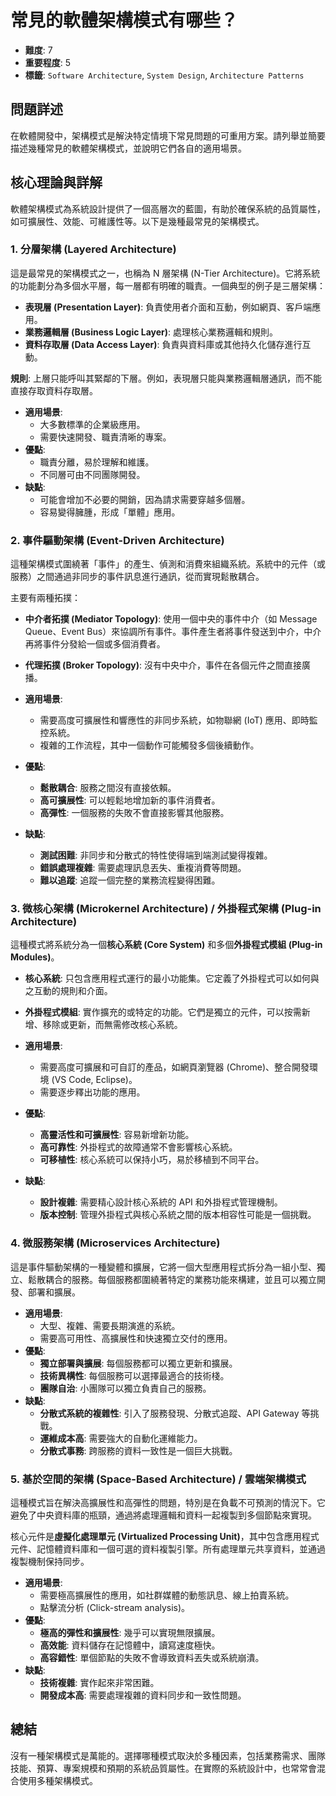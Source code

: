 # 常見的軟體架構模式有哪些？

- **難度**: 7
- **重要程度**: 5
- **標籤**: `Software Architecture`, `System Design`, `Architecture Patterns`

## 問題詳述

在軟體開發中，架構模式是解決特定情境下常見問題的可重用方案。請列舉並簡要描述幾種常見的軟體架構模式，並說明它們各自的適用場景。

## 核心理論與詳解

軟體架構模式為系統設計提供了一個高層次的藍圖，有助於確保系統的品質屬性，如可擴展性、效能、可維護性等。以下是幾種最常見的架構模式。

### 1. 分層架構 (Layered Architecture)

這是最常見的架構模式之一，也稱為 N 層架構 (N-Tier Architecture)。它將系統的功能劃分為多個水平層，每一層都有明確的職責。一個典型的例子是三層架構：

- **表現層 (Presentation Layer)**: 負責使用者介面和互動，例如網頁、客戶端應用。
- **業務邏輯層 (Business Logic Layer)**: 處理核心業務邏輯和規則。
- **資料存取層 (Data Access Layer)**: 負責與資料庫或其他持久化儲存進行互動。

**規則**: 上層只能呼叫其緊鄰的下層。例如，表現層只能與業務邏輯層通訊，而不能直接存取資料存取層。

- **適用場景**:
  - 大多數標準的企業級應用。
  - 需要快速開發、職責清晰的專案。
- **優點**:
  - 職責分離，易於理解和維護。
  - 不同層可由不同團隊開發。
- **缺點**:
  - 可能會增加不必要的開銷，因為請求需要穿越多個層。
  - 容易變得臃腫，形成「單體」應用。

### 2. 事件驅動架構 (Event-Driven Architecture)

這種架構模式圍繞著「事件」的產生、偵測和消費來組織系統。系統中的元件（或服務）之間通過非同步的事件訊息進行通訊，從而實現鬆散耦合。

主要有兩種拓撲：

- **中介者拓撲 (Mediator Topology)**: 使用一個中央的事件中介（如 Message Queue、Event Bus）來協調所有事件。事件產生者將事件發送到中介，中介再將事件分發給一個或多個消費者。
- **代理拓撲 (Broker Topology)**: 沒有中央中介，事件在各個元件之間直接廣播。

- **適用場景**:
  - 需要高度可擴展性和響應性的非同步系統，如物聯網 (IoT) 應用、即時監控系統。
  - 複雜的工作流程，其中一個動作可能觸發多個後續動作。
- **優點**:
  - **鬆散耦合**: 服務之間沒有直接依賴。
  - **高可擴展性**: 可以輕鬆地增加新的事件消費者。
  - **高彈性**: 一個服務的失敗不會直接影響其他服務。
- **缺點**:
  - **測試困難**: 非同步和分散式的特性使得端到端測試變得複雜。
  - **錯誤處理複雜**: 需要處理訊息丟失、重複消費等問題。
  - **難以追蹤**: 追蹤一個完整的業務流程變得困難。

### 3. 微核心架構 (Microkernel Architecture) / 外掛程式架構 (Plug-in Architecture)

這種模式將系統分為一個**核心系統 (Core System)** 和多個**外掛程式模組 (Plug-in Modules)**。

- **核心系統**: 只包含應用程式運行的最小功能集。它定義了外掛程式可以如何與之互動的規則和介面。
- **外掛程式模組**: 實作擴充的或特定的功能。它們是獨立的元件，可以按需新增、移除或更新，而無需修改核心系統。

- **適用場景**:
  - 需要高度可擴展和可自訂的產品，如網頁瀏覽器 (Chrome)、整合開發環境 (VS Code, Eclipse)。
  - 需要逐步釋出功能的應用。
- **優點**:
  - **高靈活性和可擴展性**: 容易新增新功能。
  - **高可靠性**: 外掛程式的故障通常不會影響核心系統。
  - **可移植性**: 核心系統可以保持小巧，易於移植到不同平台。
- **缺點**:
  - **設計複雜**: 需要精心設計核心系統的 API 和外掛程式管理機制。
  - **版本控制**: 管理外掛程式與核心系統之間的版本相容性可能是一個挑戰。

### 4. 微服務架構 (Microservices Architecture)

這是事件驅動架構的一種變體和擴展，它將一個大型應用程式拆分為一組小型、獨立、鬆散耦合的服務。每個服務都圍繞著特定的業務功能來構建，並且可以獨立開發、部署和擴展。

- **適用場景**:
  - 大型、複雜、需要長期演進的系統。
  - 需要高可用性、高擴展性和快速獨立交付的應用。
- **優點**:
  - **獨立部署與擴展**: 每個服務都可以獨立更新和擴展。
  - **技術異構性**: 每個服務可以選擇最適合的技術棧。
  - **團隊自治**: 小團隊可以獨立負責自己的服務。
- **缺點**:
  - **分散式系統的複雜性**: 引入了服務發現、分散式追蹤、API Gateway 等挑戰。
  - **運維成本高**: 需要強大的自動化運維能力。
  - **分散式事務**: 跨服務的資料一致性是一個巨大挑戰。

### 5. 基於空間的架構 (Space-Based Architecture) / 雲端架構模式

這種模式旨在解決高擴展性和高彈性的問題，特別是在負載不可預測的情況下。它避免了中央資料庫的瓶頸，通過將處理邏輯和資料一起複製到多個節點來實現。

核心元件是**虛擬化處理單元 (Virtualized Processing Unit)**，其中包含應用程式元件、記憶體資料庫和一個可選的資料複製引擎。所有處理單元共享資料，並通過複製機制保持同步。

- **適用場景**:
  - 需要極高擴展性的應用，如社群媒體的動態訊息、線上拍賣系統。
  - 點擊流分析 (Click-stream analysis)。
- **優點**:
  - **極高的彈性和擴展性**: 幾乎可以實現無限擴展。
  - **高效能**: 資料儲存在記憶體中，讀寫速度極快。
  - **高容錯性**: 單個節點的失敗不會導致資料丟失或系統崩潰。
- **缺點**:
  - **技術複雜**: 實作起來非常困難。
  - **開發成本高**: 需要處理複雜的資料同步和一致性問題。

## 總結

沒有一種架構模式是萬能的。選擇哪種模式取決於多種因素，包括業務需求、團隊技能、預算、專案規模和預期的系統品質屬性。在實際的系統設計中，也常常會混合使用多種架構模式。
